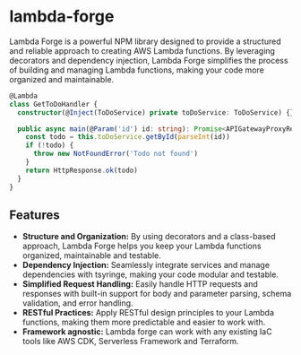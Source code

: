 # lambda-forge

Lambda Forge is a powerful NPM library designed to provide a structured and reliable approach to creating AWS Lambda functions. By leveraging decorators and dependency injection, Lambda Forge simplifies the process of building and managing Lambda functions, making your code more organized and maintainable.

```typescript
@Lambda
class GetToDoHandler {
  constructor(@Inject(ToDoService) private toDoService: ToDoService) {}

  public async main(@Param('id') id: string): Promise<APIGatewayProxyResult> {
    const todo = this.toDoService.getById(parseInt(id))
    if (!todo) {
      throw new NotFoundError('Todo not found')
    }
    return HttpResponse.ok(todo)
  }
}
```

## Features

- **Structure and Organization:** By using decorators and a class-based approach, Lambda Forge helps you keep your Lambda functions organized, maintainable and testable.
- **Dependency Injection:** Seamlessly integrate services and manage dependencies with tsyringe, making your code modular and testable.
- **Simplified Request Handling:** Easily handle HTTP requests and responses with built-in support for body and parameter parsing, schema validation, and error handling.
- **RESTful Practices:** Apply RESTful design principles to your Lambda functions, making them more predictable and easier to work with.
- **Framework agnostic:** Lambda forge can work with any existing IaC tools like AWS CDK, Serverless Framework and Terraform.
